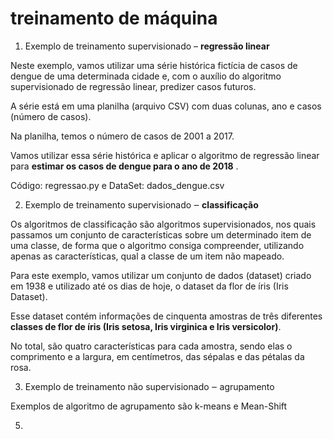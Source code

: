 # treinamento de máquina

1. Exemplo de treinamento supervisionado – **regressão linear**
   
Neste exemplo, vamos utilizar uma série histórica fictícia de casos de dengue de uma determinada cidade e, com o auxílio do algoritmo supervisionado de regressão linear, predizer casos futuros.

A série está em uma planilha (arquivo CSV) com duas colunas, ano e casos (número de casos). 

Na planilha, temos o número de casos de 2001 a 2017. 

Vamos utilizar essa série histórica e aplicar o algoritmo de regressão linear para **estimar os casos de dengue para o ano de 2018** .

Código: regressao.py e DataSet: dados_dengue.csv

2. Exemplo de treinamento supervisionado ‒ **classificação**

Os algoritmos de classificação são algoritmos supervisionados, nos quais passamos um conjunto de características sobre um determinado item de uma classe, de forma que o algoritmo consiga compreender, utilizando apenas as características, qual a classe de um item não mapeado.

Para este exemplo, vamos utilizar um conjunto de dados (dataset) criado em 1938 e utilizado até os dias de hoje, o dataset da flor de íris (Iris Dataset).

Esse dataset contém informações de cinquenta amostras de três diferentes **classes de flor de íris (Iris setosa, Iris virginica e Iris versicolor)**. 

No total, são quatro características para cada amostra, sendo elas o comprimento e a largura, em centímetros, das sépalas e das pétalas da rosa.

3. Exemplo de treinamento não supervisionado ‒ agrupamento
   
Exemplos de algoritmo de agrupamento são k-means e Mean-Shift

5. 
